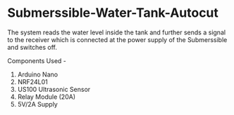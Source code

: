 # Submerssible-Water-Tank-Autocut

The system reads the water level inside the tank and further sends a signal to the receiver which is connected at the power supply of the Submerssible and switches off.

Components Used -
1. Arduino Nano
2. NRF24L01
3. US100 Ultrasonic Sensor
4. Relay Module (20A)
5. 5V/2A Supply
